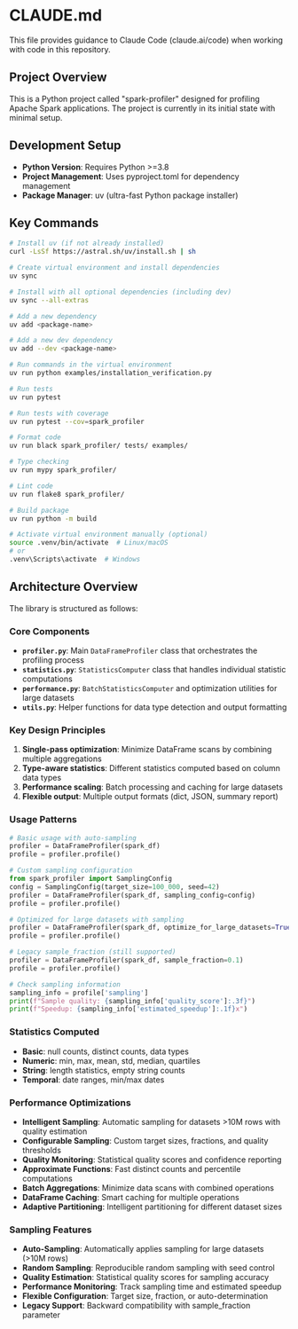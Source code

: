 # CLAUDE.md

This file provides guidance to Claude Code (claude.ai/code) when working with code in this repository.

## Project Overview

This is a Python project called "spark-profiler" designed for profiling Apache Spark applications. The project is currently in its initial state with minimal setup.

## Development Setup

- **Python Version**: Requires Python >=3.8
- **Project Management**: Uses pyproject.toml for dependency management
- **Package Manager**: uv (ultra-fast Python package installer)

## Key Commands

```bash
# Install uv (if not already installed)
curl -LsSf https://astral.sh/uv/install.sh | sh

# Create virtual environment and install dependencies
uv sync

# Install with all optional dependencies (including dev)
uv sync --all-extras

# Add a new dependency
uv add <package-name>

# Add a new dev dependency
uv add --dev <package-name>

# Run commands in the virtual environment
uv run python examples/installation_verification.py

# Run tests
uv run pytest

# Run tests with coverage
uv run pytest --cov=spark_profiler

# Format code
uv run black spark_profiler/ tests/ examples/

# Type checking
uv run mypy spark_profiler/

# Lint code
uv run flake8 spark_profiler/

# Build package
uv run python -m build

# Activate virtual environment manually (optional)
source .venv/bin/activate  # Linux/macOS
# or
.venv\Scripts\activate  # Windows
```

## Architecture Overview

The library is structured as follows:

### Core Components
- **`profiler.py`**: Main `DataFrameProfiler` class that orchestrates the profiling process
- **`statistics.py`**: `StatisticsComputer` class that handles individual statistic computations
- **`performance.py`**: `BatchStatisticsComputer` and optimization utilities for large datasets
- **`utils.py`**: Helper functions for data type detection and output formatting

### Key Design Principles
1. **Single-pass optimization**: Minimize DataFrame scans by combining multiple aggregations
2. **Type-aware statistics**: Different statistics computed based on column data types
3. **Performance scaling**: Batch processing and caching for large datasets
4. **Flexible output**: Multiple output formats (dict, JSON, summary report)

### Usage Patterns
```python
# Basic usage with auto-sampling
profiler = DataFrameProfiler(spark_df)
profile = profiler.profile()

# Custom sampling configuration
from spark_profiler import SamplingConfig
config = SamplingConfig(target_size=100_000, seed=42)
profiler = DataFrameProfiler(spark_df, sampling_config=config)
profile = profiler.profile()

# Optimized for large datasets with sampling
profiler = DataFrameProfiler(spark_df, optimize_for_large_datasets=True)
profile = profiler.profile()

# Legacy sample_fraction (still supported)
profiler = DataFrameProfiler(spark_df, sample_fraction=0.1)
profile = profiler.profile()

# Check sampling information
sampling_info = profile['sampling']
print(f"Sample quality: {sampling_info['quality_score']:.3f}")
print(f"Speedup: {sampling_info['estimated_speedup']:.1f}x")
```

### Statistics Computed
- **Basic**: null counts, distinct counts, data types
- **Numeric**: min, max, mean, std, median, quartiles
- **String**: length statistics, empty string counts
- **Temporal**: date ranges, min/max dates

### Performance Optimizations
- **Intelligent Sampling**: Automatic sampling for datasets >10M rows with quality estimation
- **Configurable Sampling**: Custom target sizes, fractions, and quality thresholds
- **Quality Monitoring**: Statistical quality scores and confidence reporting
- **Approximate Functions**: Fast distinct counts and percentile computations
- **Batch Aggregations**: Minimize data scans with combined operations
- **DataFrame Caching**: Smart caching for multiple operations
- **Adaptive Partitioning**: Intelligent partitioning for different dataset sizes

### Sampling Features
- **Auto-Sampling**: Automatically applies sampling for large datasets (>10M rows)
- **Random Sampling**: Reproducible random sampling with seed control
- **Quality Estimation**: Statistical quality scores for sampling accuracy
- **Performance Monitoring**: Track sampling time and estimated speedup
- **Flexible Configuration**: Target size, fraction, or auto-determination
- **Legacy Support**: Backward compatibility with sample_fraction parameter